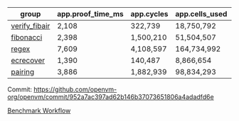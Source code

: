 | group | app.proof_time_ms | app.cycles | app.cells_used | leaf.proof_time_ms | leaf.cycles | leaf.cells_used |
| -- | -- | -- | -- | -- | -- | -- |
| [verify_fibair](https://github.com/openvm-org/openvm/blob/benchmark-results/benchmarks-pr/2024/verify_fibair-952a7ac397ad62b146b37073651806a4adadfd6e.md) | 2,108 |  322,739 |  18,750,792 |- | - | - |
| [fibonacci](https://github.com/openvm-org/openvm/blob/benchmark-results/benchmarks-pr/2024/fibonacci-952a7ac397ad62b146b37073651806a4adadfd6e.md) | 2,398 |  1,500,210 |  51,504,507 |- | - | - |
| [regex](https://github.com/openvm-org/openvm/blob/benchmark-results/benchmarks-pr/2024/regex-952a7ac397ad62b146b37073651806a4adadfd6e.md) | 7,609 |  4,108,597 |  164,734,992 |- | - | - |
| [ecrecover](https://github.com/openvm-org/openvm/blob/benchmark-results/benchmarks-pr/2024/ecrecover-952a7ac397ad62b146b37073651806a4adadfd6e.md) | 1,390 |  140,487 |  8,866,654 |- | - | - |
| [pairing](https://github.com/openvm-org/openvm/blob/benchmark-results/benchmarks-pr/2024/pairing-952a7ac397ad62b146b37073651806a4adadfd6e.md) | 3,886 |  1,882,939 |  98,834,293 |- | - | - |


Commit: https://github.com/openvm-org/openvm/commit/952a7ac397ad62b146b37073651806a4adadfd6e

[Benchmark Workflow](https://github.com/openvm-org/openvm/actions/runs/17114298971)
